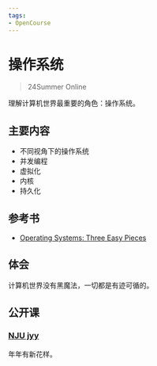 ```yaml
---
tags:
- OpenCourse
---
```


# 操作系统
> 24Summer Online

理解计算机世界最重要的角色：操作系统。

## 主要内容

- 不同视角下的操作系统
- 并发编程
- 虚拟化
- 内核
- 持久化

## 参考书

- [Operating Systems: Three Easy Pieces](https://pages.cs.wisc.edu/~remzi/OSTEP/)

## 体会
计算机世界没有黑魔法，一切都是有迹可循的。

## 公开课

### [NJU jyy](https://space.bilibili.com/202224425/)
年年有新花样。